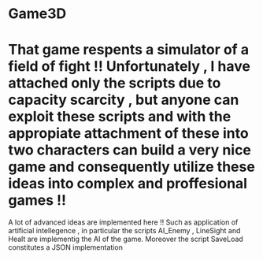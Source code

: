# Game3D

# That game respents a simulator of a field of fight !! Unfortunately , I have attached only the scripts due to capacity scarcity , but anyone can exploit these scripts and with the appropiate attachment of these into two characters can build a very nice game and consequently utilize these ideas into complex and proffesional games !!

 A lot of advanced ideas are implemented here !! Such as application of artificial intellegence , in particular the scripts AI_Enemy , LineSight and Healt are implementig the AI of the game. Moreover the script SaveLoad constitutes a JSON implementation 

